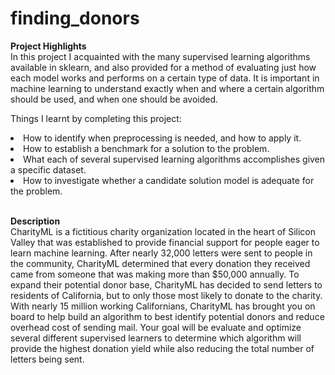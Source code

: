 # finding_donors


<b> Project Highlights </b> </br>
In this project I acquainted with the many supervised learning algorithms available in sklearn, and also provided for a method of evaluating just how each model works and performs on a certain type of data. It is important in machine learning to understand exactly when and where a certain algorithm should be used, and when one should be avoided.

Things I learnt by completing this project:

<li> How to identify when preprocessing is needed, and how to apply it. </li>
<li> How to establish a benchmark for a solution to the problem. </li>
<li> What each of several supervised learning algorithms accomplishes given a specific dataset. </li>
<li> How to investigate whether a candidate solution model is adequate for the problem. </li>
</br>

<b>Description</b> </br>
CharityML is a fictitious charity organization located in the heart of Silicon Valley that was established to provide financial support for people eager to learn machine learning. After nearly 32,000 letters were sent to people in the community, CharityML determined that every donation they received came from someone that was making more than $50,000 annually. To expand their potential donor base, CharityML has decided to send letters to residents of California, but to only those most likely to donate to the charity. With nearly 15 million working Californians, CharityML has brought you on board to help build an algorithm to best identify potential donors and reduce overhead cost of sending mail. Your goal will be evaluate and optimize several different supervised learners to determine which algorithm will provide the highest donation yield while also reducing the total number of letters being sent.
